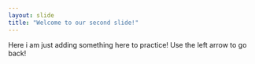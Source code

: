 ```yaml
---
layout: slide
title: "Welcome to our second slide!"
---
```

Here i am just adding something here to practice!
Use the left arrow to go back!

